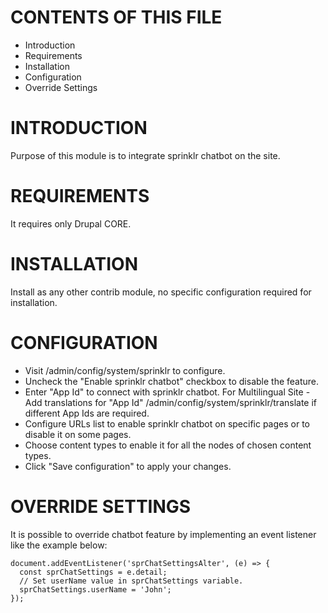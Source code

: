 # CONTENTS OF THIS FILE
 * Introduction
 * Requirements
 * Installation
 * Configuration
 * Override Settings

# INTRODUCTION
Purpose of this module is to integrate sprinklr chatbot on the site.

# REQUIREMENTS
It requires only Drupal CORE.

# INSTALLATION
Install as any other contrib module, no specific configuration required for
installation.

# CONFIGURATION
* Visit /admin/config/system/sprinklr to configure.
* Uncheck the "Enable sprinklr chatbot" checkbox to disable the feature.
* Enter "App Id" to connect with sprinklr chatbot.
  For Multilingual Site - Add translations for "App Id" /admin/config/system/sprinklr/translate 
  if different App Ids are required.
* Configure URLs list to enable sprinklr chatbot on specific pages or to disable it on
  some pages.
* Choose content types to enable it for all the nodes of chosen content types.
* Click "Save configuration" to apply your changes.

# OVERRIDE SETTINGS
It is possible to override chatbot feature by implementing an event listener like the
example below:

```
document.addEventListener('sprChatSettingsAlter', (e) => {
  const sprChatSettings = e.detail;
  // Set userName value in sprChatSettings variable.
  sprChatSettings.userName = 'John';
});
```
